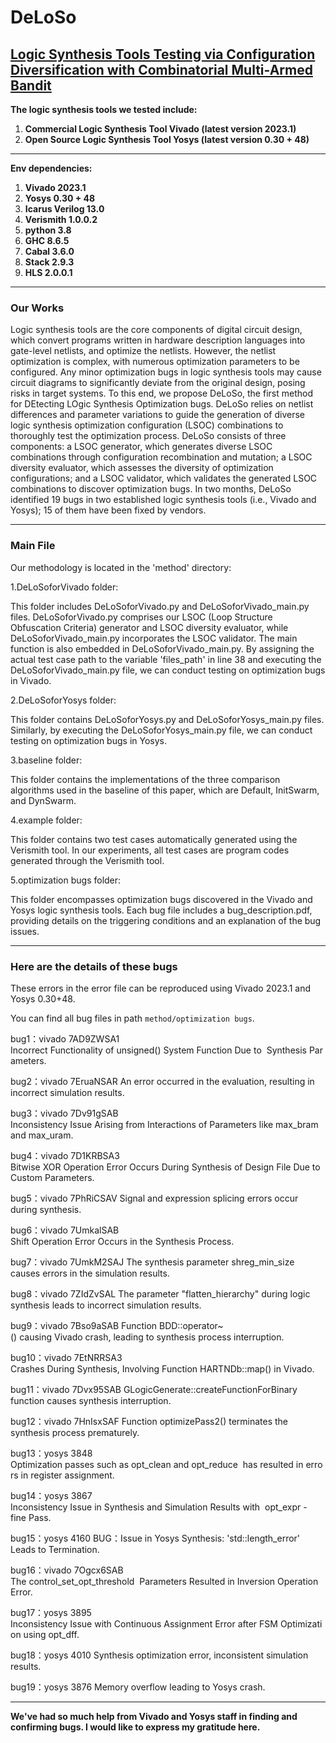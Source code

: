 # DeLoSo
## [Logic Synthesis Tools Testing via Configuration Diversification with Combinatorial Multi-Armed Bandit](https://github.com/LoSyTe/LoSyTe)
**The logic synthesis tools we tested include:**
1. **Commercial Logic Synthesis Tool Vivado (latest version 2023.1)**
2. **Open Source Logic Synthesis Tool Yosys (latest version 0.30 + 48)**
***

**Env dependencies:**
1. **Vivado 2023.1**
2. **Yosys 0.30 + 48**
3. **Icarus Verilog 13.0**
4. **Verismith 1.0.0.2**
5. **python 3.8**
6. **GHC 8.6.5**
7. **Cabal 3.6.0**
8. **Stack 2.9.3**
9. **HLS 2.0.0.1**
***

### Our Works
Logic synthesis tools are the core components of digital circuit design, which  convert programs written in hardware description languages into gate-level netlists, and optimize the netlists. However, the netlist optimization is complex, with numerous optimization parameters to be configured. Any minor optimization bugs in logic synthesis tools may cause circuit diagrams to significantly deviate from the original design, posing risks in target systems. To this end, we propose DeLoSo, the first method for DEtecting LOgic Synthesis Optimization bugs. DeLoSo relies on netlist differences and parameter variations to guide the generation of diverse logic synthesis optimization configuration (LSOC) combinations to thoroughly test the optimization process. DeLoSo consists of three components: a LSOC generator, which generates diverse LSOC combinations through configuration recombination and mutation; a LSOC diversity evaluator, which assesses the diversity of optimization configurations; and a LSOC validator, which validates the generated LSOC combinations to discover optimization bugs. In two months, DeLoSo identified 19 bugs in two established logic synthesis tools (i.e., Vivado and Yosys); 15 of them have been fixed by vendors. 

***
### Main File
Our methodology is located in the 'method' directory:

1.DeLoSoforVivado folder:

This folder includes DeLoSoforVivado.py and DeLoSoforVivado_main.py files. DeLoSoforVivado.py comprises our LSOC (Loop Structure Obfuscation Criteria) generator and LSOC diversity evaluator, while DeLoSoforVivado_main.py incorporates the LSOC validator. The main function is also embedded in DeLoSoforVivado_main.py. By assigning the actual test case path to the variable 'files_path' in line 38 and executing the DeLoSoforVivado_main.py file, we can conduct testing on optimization bugs in Vivado. 

2.DeLoSoforYosys folder:

This folder contains DeLoSoforYosys.py and DeLoSoforYosys_main.py files. Similarly, by executing the DeLoSoforYosys_main.py file, we can conduct testing on optimization bugs in Yosys.

3.baseline folder:

This folder contains the implementations of the three comparison algorithms used in the baseline of this paper, which are Default, InitSwarm, and DynSwarm. 

4.example folder:

This folder contains two test cases automatically generated using the Verismith tool. In our experiments, all test cases are program codes generated through the Verismith tool.

5.optimization bugs folder:

This folder encompasses optimization bugs discovered in the Vivado and Yosys logic synthesis tools. Each bug file includes a bug_description.pdf, providing details on the triggering conditions and an explanation of the bug issues.
***

### Here are the details of these bugs
These errors in the error file can be reproduced using Vivado 2023.1 and Yosys 0.30+48.

You can find all bug files in path `method/optimization bugs`.

bug1：vivado	7AD9ZWSA1	 Incorrect Functionality of unsigned() System Function Due to  Synthesis Parameters.

bug2：vivado	7EruaNSAR  An error occurred in the evaluation, resulting in incorrect simulation results.

bug3：vivado	7Dv91gSAB	 Inconsistency Issue Arising from Interactions of Parameters like max_bram and max_uram.

bug4：vivado	7D1KRBSA3	 Bitwise XOR Operation Error Occurs During Synthesis of Design File Due to Custom Parameters.

bug5：vivado	7PhRiCSAV	 Signal and expression splicing errors occur during synthesis.

bug6：vivado	7UmkalSAB	 Shift Operation Error Occurs in the Synthesis Process.

bug7：vivado	7UmkM2SAJ	 The synthesis parameter shreg_min_size causes errors in the simulation results.

bug8：vivado	7ZIdZvSAL	 The parameter "flatten_hierarchy" during logic synthesis leads to incorrect simulation results.

bug9：vivado	7Bso9aSAB	 Function BDD::operator~() causing Vivado crash, leading to synthesis process interruption.

bug10：vivado	7EtNRRSA3	 Crashes During Synthesis, Involving Function HARTNDb::map() in Vivado.

bug11：vivado	7Dvx95SAB	 GLogicGenerate::createFunctionForBinary function causes synthesis interruption.

bug12：vivado	7HnIsxSAF	 Function optimizePass2() terminates the synthesis process prematurely.

bug13：yosys	   3848	     Optimization passes such as opt_clean and opt_reduce  has resulted in errors in register assignment.

bug14：yosys	   3867	     Inconsistency Issue in Synthesis and Simulation Results with  opt_expr -fine Pass.

bug15：yosys	   4160	   BUG：Issue in Yosys Synthesis: 'std::length_error' Leads to Termination.

bug16：vivado	7Ogcx6SAB	 The control_set_opt_threshold  Parameters Resulted in Inversion Operation Error.

bug17：yosys	   3895	     Inconsistency Issue with Continuous Assignment Error after FSM Optimization using opt_dff.

bug18：yosys	   4010		   Synthesis optimization error, inconsistent simulation results.

bug19：yosys	   3876	     Memory overflow leading to Yosys crash.
***
**We've had so much help from Vivado and Yosys staff in finding and confirming bugs. I would like to express my gratitude here.**
